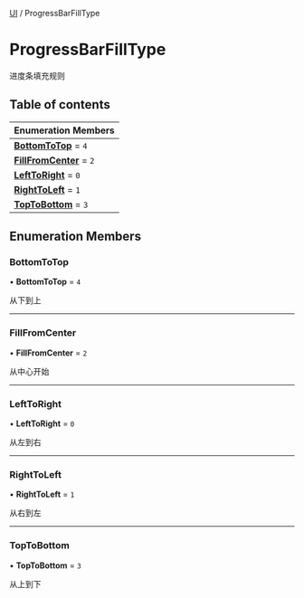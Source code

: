 [UI](../groups/Core.UI.md) / ProgressBarFillType

# ProgressBarFillType <Badge type="tip" text="Enumeration" /> <Score text="ProgressBarFillType" />

进度条填充规则

## Table of contents

| Enumeration Members |
| :-----|
| **[BottomToTop](mw.ProgressBarFillType.md#bottomtotop)** = ``4`` <br> |
| **[FillFromCenter](mw.ProgressBarFillType.md#fillfromcenter)** = ``2`` <br> |
| **[LeftToRight](mw.ProgressBarFillType.md#lefttoright)** = ``0`` <br> |
| **[RightToLeft](mw.ProgressBarFillType.md#righttoleft)** = ``1`` <br> |
| **[TopToBottom](mw.ProgressBarFillType.md#toptobottom)** = ``3`` <br> |

## Enumeration Members

### BottomToTop <Score text="BottomToTop" /> 

• **BottomToTop** = ``4``

从下到上

___

### FillFromCenter <Score text="FillFromCenter" /> 

• **FillFromCenter** = ``2``

从中心开始

___

### LeftToRight <Score text="LeftToRight" /> 

• **LeftToRight** = ``0``

从左到右

___

### RightToLeft <Score text="RightToLeft" /> 

• **RightToLeft** = ``1``

从右到左

___

### TopToBottom <Score text="TopToBottom" /> 

• **TopToBottom** = ``3``

从上到下
